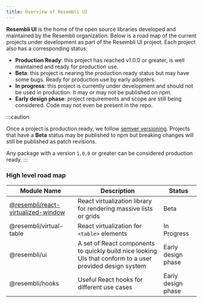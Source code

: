 ```yaml
---
title: Overview of Resembli UI
---
```


**Resembli UI** is the home of the open source libraries developed and maintained by the Resembli organization. Below is a road map of the current projects under
development as part of the Resembli UI project. Each project also has a corresponding status:

- **Production Ready**: this project has reached v1.0.0 or greater, is well maintained and ready for production use.
- **Beta**: this project is nearing the production ready status but may have some bugs. Ready for production use by early adopters.
- **In progress**: this project is currently under development and should not be used in production. It may or may not be published on npm.
- **Early design phase**: project requirements and scope are still being considered. Code may not even be present in the repo.

:::caution

Once a project is production ready, we follow [semver versioning](https://semver.org/). Projects that have a **Beta** status may be published
to npm but breaking changes will still be published as patch revisions.

Any package with a version `1.0.0` or greater can be considered production ready.
:::

### High level road map

| Module Name                                                                | Description                                                                                               | Status             |
| -------------------------------------------------------------------------- | --------------------------------------------------------------------------------------------------------- | ------------------ |
| [@resembli/react-virtualized-window](./react-virtualized-window/index.mdx) | React virtualization library for rendering massive lists or grids                                         | Beta               |
| @resembli/virtual-table                                                    | React virtualization for `<table>` elements                                                               | In Progress        |
| @resembli/ui                                                               | A set of React components to quickly build nice looking UIs that conform to a user provided design system | Early design phase |
| @resembli/hooks                                                            | Useful React hooks for different use cases                                                                | Early design phase |
